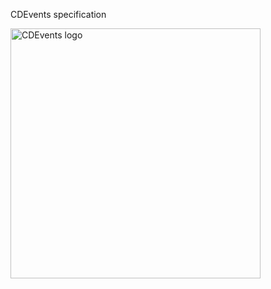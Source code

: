 <!--
--
title: "CDEvents Documentation"
linkTitle: "Documentation"
weight: 10
menu:
  main:
    weight: 20
---
-->
<!-- markdownlint-disable-file MD041 -->
CDEvents specification

<img src="https://raw.githubusercontent.com/cdfoundation/artwork/main/cdevents/horizontal/color/cdevents_horizontal-color.svg" alt="CDEvents logo" width="400"/>
